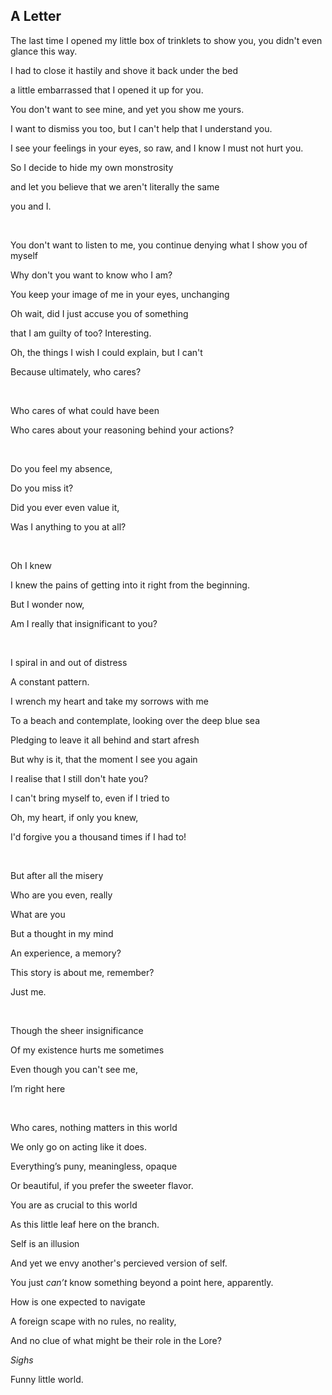 ## A Letter



The last time I opened my little box of trinklets to show you, you didn't even glance this way.

I had to close it hastily and shove it back under the bed

a little embarrassed that I opened it up for you.

You don't want to see mine, and yet you show me yours.

I want to dismiss you too, but I can't help that I understand you.

I see your feelings in your eyes, so raw, and I know I must not hurt you.

So I decide to hide my own monstrosity

and let you believe that we aren't literally the same

you and I.

<br>

You don't want to listen to me, you continue denying what I show you of myself

Why don't you want to know who I am?

You keep your image of me in your eyes, unchanging

Oh wait, did I just accuse you of something

that I am guilty of too? Interesting.

Oh, the things I wish I could explain, but I can't

Because ultimately, who cares?

<br>

Who cares of what could have been

Who cares about your reasoning behind your actions?

<br>

Do you feel my absence,

Do you miss it?

Did you ever even value it,

Was I anything to you at all?

<br>

Oh I knew

I knew the pains of getting into it right from the beginning.

But I wonder now,

Am I really that insignificant to you?

<br>

I spiral in and out of distress

A constant pattern.

I wrench my heart and take my sorrows with me

To a beach and contemplate, looking over the deep blue sea

Pledging to leave it all behind and start afresh

But why is it, that the moment I see you again

I realise that I still don't hate you?

I can't bring myself to, even if I tried to

Oh, my heart, if only you knew,

I'd forgive you a thousand times if I had to!

<br>

But after all the misery

Who are you even, really

What are you

But a thought in my mind

An experience, a memory?

This story is about me, remember?

Just me.

<br>

Though the sheer insignificance

Of my existence hurts me sometimes

Even though you can't see me,

I’m right here

<br>

Who cares, nothing matters in this world

We only go on acting like it does.

Everything’s puny, meaningless, opaque

Or beautiful, if you prefer the sweeter flavor.

You are as crucial to this world

As this little leaf here on the branch.

Self is an illusion

And yet we envy another's percieved version of self.

You just *can’t* know something beyond a point here, apparently.

How is one expected to navigate

A foreign scape with no rules, no reality,

And no clue of what might be their role in the Lore?

*Sighs*

Funny little world.